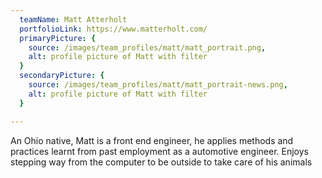 ```yaml
---
  teamName: Matt Atterholt
  portfolioLink: https://www.matterholt.com/
  primaryPicture: {
    source: /images/team_profiles/matt/matt_portrait.png,
    alt: profile picture of Matt with filter
  }
  secondaryPicture: {
    source: /images/team_profiles/matt/matt_portrait-news.png,
    alt: profile picture of Matt with filter
  }

---
```


An Ohio native, Matt is a front end engineer, he applies methods and practices learnt from past employment as a automotive engineer. Enjoys stepping way from the computer to be outside to take care of his animals
